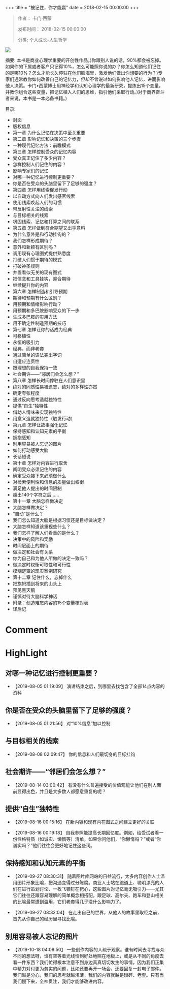 +++
title = "被记住，你才能赢"
date = 2018-02-15 00:00:00
+++

> 作者： 卡门·西蒙
> 
> 发布时间： 2018-02-15 00:00:00
> 
> 分类: 个人成长-人生哲学

![](https://wfqqreader-1252317822.image.myqcloud.com/cover/313/24264313/s_24264313.jpg)

摘要: 本书是商业心理学重要的开创性作品。)你跟别人说的话，90%都会被忘掉。如果你的下属或者客户只记得10%，怎么可能照你说的办？你怎么知道他们记住的是哪10%？怎么才能长久停驻在他们脑海里，激发他们做出你想要的行为？)专家们通常教你如何改善自己的记忆力，但却不曾说过如何影响他人记忆，进而影响他人决策。卡门•西蒙博士用神经学和认知心理学的最新研究，提炼出15个变量，并教你组合这些变量，把记忆植入人们的思维，指引他们采取行动。)对于商界奋斗者来说，本书是一本必备书籍。)

目录: 
- 封面
- 版权信息
- 第一章 为什么记忆在决策中至关重要
- 第二章 影响记忆和决策的三个步骤
- 一种现代记忆方法：前瞻模式
- 第三章 怎样控制受众的记忆内容
- 受众真正记住了多少内容？
- 怎样控制人们记住的内容？
- 影响专家们的记忆
- 对哪一种记忆进行控制更重要？
- 你是否在受众的头脑里留下了足够的强度？
- 第四章 怎样用线索促发行动
- 以自动方式向人们发出感官线索
- 使用线索唤起人们的习惯
- 带反射性关注的线索
- 与目标相关的线索
- 巩固线索、记忆和打算之间的联系
- 第五章 怎样做到符合期望又出乎意料
- 为什么意外是和行动挂钩的？
- 我们怎样形成期待？
- 意外和新颖有区别吗？
- 调用现有心理图式提供熟悉度
- 打破人们惯于期待的模式
- 打破神圣规则
- 并置看似无关的现有图式
- 把信念和工具挂钩，迎合期待
- 继续提升你的内容
- 第六章 怎样制造和引导预期
- 期待和预期有什么区别？
- 用预期和情绪影响行动？
- 用预期和多巴胺影响受众的下一步
- 生成多巴胺的实用方法
- 用不确定性制造预期的技巧
- 第七章 怎样让你的话成为经典
- 可移植性
- 永恒的吸引力
- 经典，而非老套
- 通过简单的语法突出字词
- 自适应连贯性
- 跟理想的自我保持一致
- 社会期许——“邻居们会怎么想？”
- 第八章 怎样长时间停驻在人们意识里
- 绝对的同质性易被遗忘，绝对的多样性亦然
- 确定夸张程度
- 通过反向思考造就独特性
- 提供“自生”独特性
- 借助人情味来实现独特性
- 用意义造就独特性（触发行动）
- 第九章 怎样让故事强化记忆
- 保持感知和认知元素的平衡
- 拥抱感知
- 别用容易被人忘记的图片
- 如何打动感受大脑
- 长话短说
- 第十章 怎样对内容进行取舍
- 阐明受众必须记住的内容
- 确定受众接下来必须做什么
- 对检索便利性和信息的质量做出权衡
- 满足他人提出的时间限制
- 超出140个字符之后……
- 第十一章 大脑怎样做决定
- 大脑怎样做决定？
- “自动”是什么？
- 我们怎么知道大脑是根据习惯还是目标做决定？
- 大脑怎样知道该重视些什么？
- 我们怎样了解人们看重的是什么？
- 决策中的风险和奖励
- 时间层面上的期待
- 做决定和社会有关系
- 你为自己和为他人所做的决定一致吗？
- 做决定时权衡可取性和可行性
- 模糊逻辑的现实案例研究
- 第十二章 记住什么，忘掉什么
- 把旗帜插到将来的山头上
- 预见黑天鹅
- 谨慎对待大脑科学神话
- 附录：创造难忘内容的15个变量核对表
- 译后记

# Comment



# HighLight

## 对哪一种记忆进行控制更重要？
- 【2019-08-05 01:19:09】 演讲结束之后，到哪里去找包含了全部14点内容的资料


## 你是否在受众的头脑里留下了足够的强度？
- 【2019-08-05 01:21:56】 对“10%信息”加以控制


## 与目标相关的线索
- 【2019-08-08 02:09:47】 你的信息和人们最切身的目标挂钩


## 社会期许——“邻居们会怎么想？”
- 【2019-08-14 03:00:42】 有没有什么普遍接受的价值观能让他们在别人面前显得出色，并且是大多数人都愿意重复的呢？


## 提供“自生”独特性
- 【2019-08-16 00:15:16】 在新内容和现有内在图式之间建立更好的关联


- 【2019-08-16 00:19:18】 自我参照能提高长期回忆度。例如，给受试者看一份性格特质（如诚实、懒惰等）清单，如果你问他们，“你懒惰吗？”或者“你诚实吗？”他们往往会更好地记住这些词。


## 保持感知和认知元素的平衡
- 【2019-09-27 08:30:31】 随着图片库网站的日益流行，太多内容创作人士滥用图片形象比喻，把沟通变得过分陈腐。商业人士站在跑道上、聪明漂亮的人们在进行策划讨论、一枚飞镖钉在靶心，这些图片对记忆毫无吸引力——尤其它们往往还跟容易理解的简单概念相搭配。跟足球、高尔夫、跑车和登山相关的比喻最常遭到滥用，它们老套得几乎没什么影响力了。


- 【2019-09-27 08:32:04】 在走出自己的世界，从他人的故事里取经之前，首先从你自己的经历里寻找比喻。


## 别用容易被人忘记的图片
- 【2019-10-18 04:08:50】 一些创作内容的人疏于观察。谁有时间去寻找与众不同的想法呀，谁有空等着光线恰到好处地照在地板上，或是从不同的角度去看一件东西？我们忙得根本注意不到身边真真切切发生的事情，因为我们正集中精力对付更为务实的问题，比如还要再开一场会，还要回复一封电子邮件。我们越是分心，我们的思考就越浅薄，我们的内容就越是琐碎、老套。只有当我们慢下来，全神贯注，我们才能够改进内容。
